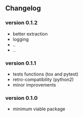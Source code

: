 ## Changelog

### version 0.1.2
- better extraction
- logging
- ..
- ..

### version 0.1.1
- tests functions (tox and pytest)
- retro-compatibility (python2)
- minor improvements

### version 0.1.0
- minimum viable package
